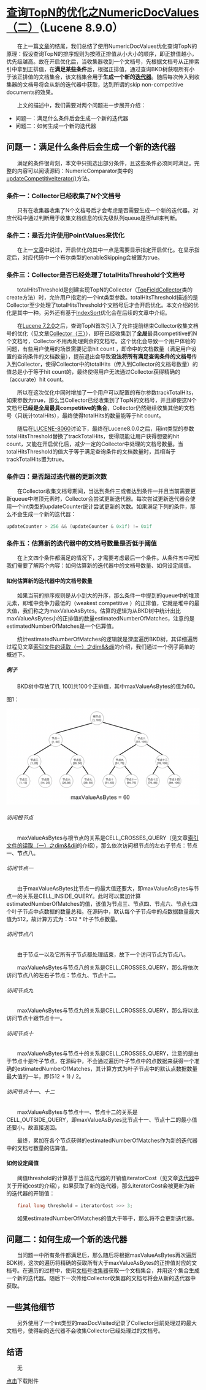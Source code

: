# [查询TopN的优化之NumericDocValues（二）](https://www.amazingkoala.com.cn/Lucene/Search/)（Lucene 8.9.0）

&emsp;&emsp;在上一篇[文章](https://www.amazingkoala.com.cn/Lucene/Search/2021/0621/193.html)的结尾，我们总结了使用NumericDocValues优化查询TopN的原理：假设查询TopN的排序规则为按照正排值从小大小的顺序，即正排值越小，优先级越高。故在开启优化后，当收集器收到一个文档号，先根据文档号从正排索引中拿到正排值，在**满足某些条件**后，根据正排值，通过查询BKD树获取所有小于该正排值的文档集合，该文档集合用于**生成一个新的[迭代器](https://www.amazingkoala.com.cn/Lucene/gongjulei/2021/0623/194.html)**。随后每次传入到收集器的文档号将会从新的迭代器中获取，达到所谓的skip non-competitive documents的效果。

&emsp;&emsp;上文的描述中，我们需要对两个问题进一步展开介绍：

- 问题一：满足什么条件后会生成一个新的迭代器
- 问题二：如何生成一个新的迭代器

## 问题一：满足什么条件后会生成一个新的迭代器

&emsp;&emsp;满足的条件很苛刻，本文中只挑选出部分条件，且这些条件必须同时满足。完整的内容可以阅读源码：NumericComparator类中的[updateCompetitiveIterator()](https://github.com/apache/lucene/blob/main/lucene/core/src/java/org/apache/lucene/search/comparators/NumericComparator.java)方法。

### 条件一：Collector已经收集了N个文档号

&emsp;&emsp;只有在收集器收集了N个文档号后才会考虑是否需要生成一个新的迭代器。对应代码中通过判断用于收集文档信息的优先级队列queue是否full来判断。


### 条件二：是否允许使用PointValues来优化

&emsp;&emsp;在上一[文章](https://www.amazingkoala.com.cn/Lucene/Search/2021/0621/193.html)中说过，开启优化的其中一点是需要显示指定开启优化。在显示指定后，对应代码中一个布尔类型的enableSkipping会被置为true。

### 条件三：Collector是否已经处理了totalHitsThreshold个文档号

&emsp;&emsp;totalHitsThreshold是创建实现TopN的Collector（[TopFieldCollector](https://github.com/apache/lucene/blob/main/lucene/core/src/java/org/apache/lucene/search/TopFieldCollector.java)类的create方法）时，允许用户指定的一个int类型参数。totalHitsThreshold描述的是Collector至少处理了totalHitsThreshold个文档号后才会开启优化。本文介绍的优化是其中一种。另外还有基于[IndexSort]()优化会在后续的文章中介绍。

&emsp;&emsp;在[Lucene 7.2.0](https://issues.apache.org/jira/browse/LUCENE-8059)之后，查询TopN首次引入了允许提前结束Collector收集文档号的优化（见文章[Collector（三）](https://www.amazingkoala.com.cn/Lucene/Search/2019/0814/84.html)），即在已经收集到了**全局**最具competitive的N个文档号，Collector不用再处理剩余的文档号。这个优化会导致一个用户体验的问题，有些用户使用的场景需要记录hit count ，即命中的文档数量（满足用户设置的查询条件的文档数量），提前退出会导致**没法将所有满足查询条件的文档号**传入到Collector，使得Collector中的totalHits（传入到Collector的文档号数量）的值总是小于等于hit count的，最终使得用户无法通过Collector获得精确的（accurate）hit count。

&emsp;&emsp;所以在这次优化中同时增加了一个用户可以配置的布尔参数trackTotalHits，如果参数为true，那么当Collector已经收集到了TopN的文档号，并且即使这N个文档号**已经是全局最具competitive的集合**，Collector仍然继续收集其他的文档号（只统计totalHits），最终使得totalHits的数量能等于hit count。

&emsp;&emsp;随后在[LUCENE-8060](https://issues.apache.org/jira/browse/LUCENE-8060)讨论下，最终在Lucene8.0.0之后，用int类型的参数totalHitsThreshold替换了trackTotalHits，使得既能让用户获得想要的hit count，又能在开启优化后，减少一定的Collector中处理的文档号数量。当totalHitsThreshold的值大于等于满足查询条件的文档数量时，其相当于trackTotalHits置为true。

### 条件四：是否超过迭代器的更新次数

&emsp;&emsp;在Collector收集文档号期间，当达到条件三或者达到条件一并且当前需要更新queue中堆顶元素时，Collector会尝试更新迭代器。每次尝试更新迭代器会使用一个int类型的updateCounter统计尝试更新的次数。如果满足下列的条件，那么不会生成一个新的迭代器：

```java
updateCounter > 256 && (updateCounter & 0x1f) != 0x1f
```

### 条件五：估算新的迭代器中的文档号数量是否低于阈值

&emsp;&emsp;在上文四个条件都满足的情况下，才需要考虑最后一个条件。从条件五中可知我们需要了解两个内容：如何估算新的迭代器中的文档号数量、如何设定阈值。

#### 如何估算新的迭代器中的文档号数量

&emsp;&emsp;如果当前的排序规则是从小到大的升序，那么条件一中提到的queue中的堆顶元素，即堆中竞争力最低的（weakest competitive ）的正排值，它就是堆中的最大值，我们称之为maxValueAsBytes。估算的逻辑为从BKD树中统计出比maxValueAsBytes小的正排值的数量estimatedNumberOfMatches，注意的是estimatedNumberOfMatches是一个估算值。

&emsp;&emsp;统计estimatedNumberOfMatches的逻辑就是深度遍历BKD树，其详细遍历过程见文章[索引文件的读取（一）之dim&&dii](https://www.amazingkoala.com.cn/Lucene/Search/2020/0427/135.html)的介绍，我们通过一个例子简单的概述下。

##### 例子

&emsp;&emsp;BKD树中存放了[1, 100]共100个正排值，其中maxValueAsBytes的值为60。

图1：

<img src="查询TopN的优化之NumericDocValues（二）-image/1.png">

###### 访问根节点

&emsp;&emsp;maxValueAsBytes与根节点的关系是CELL_CROSSES_QUERY（见文章[索引文件的读取（一）之dim&&dii](https://www.amazingkoala.com.cn/Lucene/Search/2020/0427/135.html)的介绍），那么依次访问根节点的左右子节点：节点一、节点八。

###### 访问节点一

&emsp;&emsp;由于maxValueAsBytes比节点一的最大值还要大，即maxValueAsBytes与节点一的关系是CELL_INSIDE_QUERY。此时可以累加计算estimatedNumberOfMatches的值，该值为节点三、节点四、节点六、节点七四个叶子节点中点数据的数量总和。在源码中，默认每个子节点中的点数据数量最大值为512，故计算方式为：512 * 叶子节点数量。

###### 访问节点八

&emsp;&emsp;由于节点一以及它所有子节点都处理结束，故下一个访问节点为节点八。

&emsp;&emsp;maxValueAsBytes与节点八的关系是CELL_CROSSES_QUERY，那么将依次访问节点八的左右子节点：节点九、节点十二。

###### 访问节点九

&emsp;&emsp;maxValueAsBytes与节点九的关系是CELL_CROSSES_QUERY，那么将以此访问节点十跟节点十一。

###### 访问节点十

&emsp;&emsp;maxValueAsBytes与节点十的关系是CELL_CROSSES_QUERY，注意的是由于节点十是叶子节点，在源码中，不会通过遍历叶子节点中的点数据来获得一个准确的estimatedNumberOfMatches，其计算方式为叶子节点中的默认点数据数量最大值的一半，即(512 + 1) / 2。

###### 访问节点十一、十二

&emsp;&emsp;maxValueAsBytes与节点十一、节点十二的关系是CELL_OUTSIDE_QUERY，即maxValueAsBytes比节点十一、节点十二的最小值还要小，故直接返回。

&emsp;&emsp;最终，累加在各个节点获得的estimatedNumberOfMatches作为新的迭代器中的文档号数量的估算值。

#### 如何设定阈值

&emsp;&emsp;阈值threshold的计算基于当前迭代器的开销值iteratorCost（见文章[迭代器](https://www.amazingkoala.com.cn/Lucene/gongjulei/2021/0623/194.html)中关于开销cost的介绍），如果获取了新的迭代器，那么iteratorCost会被更新为新的迭代器的开销值：

```java
    final long threshold = iteratorCost >>> 3;
```

&emsp;&emsp;如果estimatedNumberOfMatches的值大于等于，那么将不会更新迭代器。

## 问题二：如何生成一个新的迭代器

&emsp;&emsp;当问题一中所有条件都满足后，那么随后将根据maxValueAsBytes再次遍历BDK树，这次的遍历将精确的获取所有大于maxValueAsBytes的正排值对应的文档号。在遍历的过程中，使用[文档号收集器](https://www.amazingkoala.com.cn/Lucene/gongjulei/2021/0623/194.html)获取一个文档集合，并用这个集合生成一个新的迭代器。随后下一次传给Collector收集器的文档号将会从新的迭代器中获取。

## 一些其他细节

&emsp;&emsp;另外使用了一个int类型的maxDocVisited记录了Collector目前处理过的最大文档号，使得新的迭代器不会收集Collector已经处理过的文档号。

## 结语

&emsp;&emsp;无

[点击](http://www.amazingkoala.com.cn/attachment/Lucene/Search/查询TopN的优化之NumericDocValues/查询TopN的优化之NumericDocValues（二）.zip)下载附件

